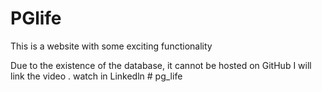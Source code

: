 # PGlife
This is a website with some exciting functionality 

Due to the existence of the database, it cannot be hosted on GitHub
I will link the video . watch in Linkedln
#   p g _ l i f e  
 